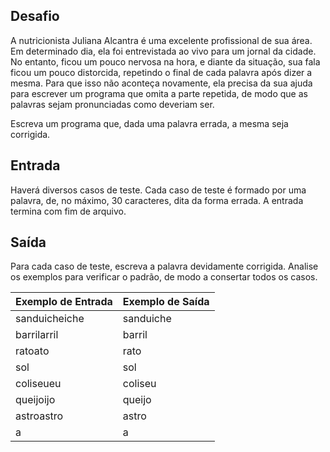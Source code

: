 ## Desafio

A nutricionista Juliana Alcantra é uma excelente profissional de sua área. 
Em determinado dia, ela foi entrevistada ao vivo para um jornal da cidade. 
No entanto, ficou um pouco nervosa na hora, e diante da situação, sua fala ficou um pouco distorcida, 
repetindo o final de cada palavra após dizer a mesma. Para que isso não aconteça novamente, 
ela precisa da sua ajuda para escrever um programa que omita a parte repetida, 
de modo que as palavras sejam pronunciadas como deveriam ser.

Escreva um programa que, dada uma palavra errada, a mesma seja corrigida.

## Entrada

Haverá diversos casos de teste. Cada caso de teste é formado por uma palavra, de, no máximo, 30 caracteres, 
dita da forma errada. A entrada termina com fim de arquivo.

## Saída

Para cada caso de teste, escreva a palavra devidamente corrigida. Analise os exemplos para verificar o padrão, 
de modo a consertar todos os casos.

| Exemplo de Entrada | Exemplo de Saída|
| ---|--- |
| sanduicheiche | sanduiche |
| barrilarril | barril |
| ratoato | rato |
| sol | sol |
| coliseueu | coliseu |
| queijoijo | queijo |
| astroastro | astro |
| a | a |


